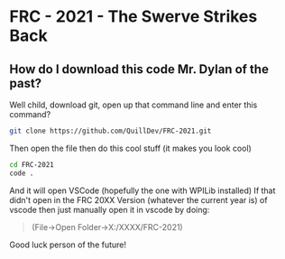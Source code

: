 # FRC - 2021 - The Swerve Strikes Back

## How do I download this code Mr. Dylan of the past?
Well child, download git, open up that command line and enter this command?
```bash
git clone https://github.com/QuillDev/FRC-2021.git
```
Then open the file then do this cool stuff (it makes you look cool)
```bash
cd FRC-2021
code .
```
And it will open VSCode (hopefully the one with WPILib installed)
If that didn't open in the FRC 20XX Version (whatever the current year is) of vscode
then just manually open it in vscode by doing:
> (File->Open Folder->X:/XXXX/FRC-2021)

Good luck person of the future!